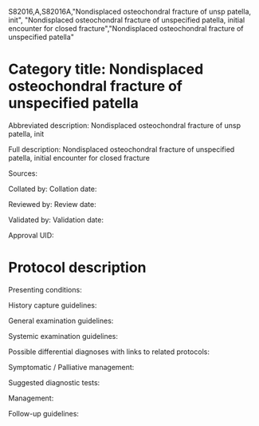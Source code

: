 S82016,A,S82016A,"Nondisplaced osteochondral fracture of unsp patella, init", "Nondisplaced osteochondral fracture of unspecified patella, initial encounter for closed fracture","Nondisplaced osteochondral fracture of unspecified patella"
# Category title: Nondisplaced osteochondral fracture of unspecified patella

Abbreviated description: Nondisplaced osteochondral fracture of unsp patella, init

Full description: Nondisplaced osteochondral fracture of unspecified patella, initial encounter for closed fracture

Sources:

Collated by:
Collation date:

Reviewed by:
Review date:

Validated by:
Validation date:

Approval UID:

# Protocol description

Presenting conditions:

History capture guidelines:

General examination guidelines:

Systemic examination guidelines:

Possible differential diagnoses with links to related protocols:

Symptomatic / Palliative management:

Suggested diagnostic tests:

Management:

Follow-up guidelines:
